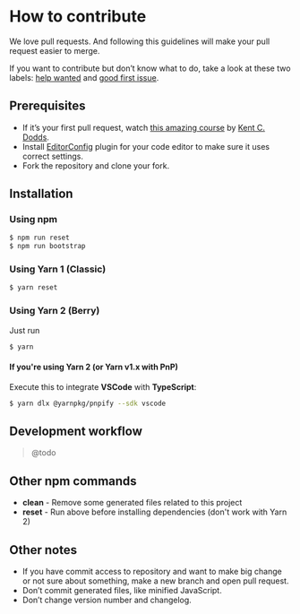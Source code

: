 # How to contribute

We love pull requests. And following this guidelines will make your pull request easier to merge.

If you want to contribute but don’t know what to do, take a look at these two labels: [help wanted](https://github.com/ninetails/monorepo-releases-poc/issues?q=is%3Aissue+is%3Aopen+label%3A%22help+wanted%22) and [good first issue](https://github.com/ninetails/monorepo-releases-poc/issues?q=is%3Aissue+is%3Aopen+label%3A%22good+first+issue%22).

## Prerequisites

- If it’s your first pull request, watch [this amazing course](http://makeapullrequest.com/) by [Kent C. Dodds](https://twitter.com/kentcdodds).
- Install [EditorConfig](https://editorconfig.org/) plugin for your code editor to make sure it uses correct settings.
- Fork the repository and clone your fork.

## Installation

### Using npm

```sh
$ npm run reset
$ npm run bootstrap
```

### Using Yarn 1 (Classic)

```sh
$ yarn reset
```

### Using Yarn 2 (Berry)

Just run

```sh
$ yarn
```

#### If you're using Yarn 2 (or Yarn v1.x with PnP)

Execute this to integrate **VSCode** with **TypeScript**:

```sh
$ yarn dlx @yarnpkg/pnpify --sdk vscode
```

## Development workflow

> @todo

## Other npm commands

- **clean** - Remove some generated files related to this project
- **reset** - Run above before installing dependencies (don't work with Yarn 2)

## Other notes

- If you have commit access to repository and want to make big change or not sure about something, make a new branch and open pull request.
- Don’t commit generated files, like minified JavaScript.
- Don’t change version number and changelog.
